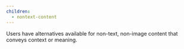 ```yaml
---
children:
  - nontext-content
---
```


Users have alternatives available for non-text, non-image <a>content</a> that conveys context or meaning.
